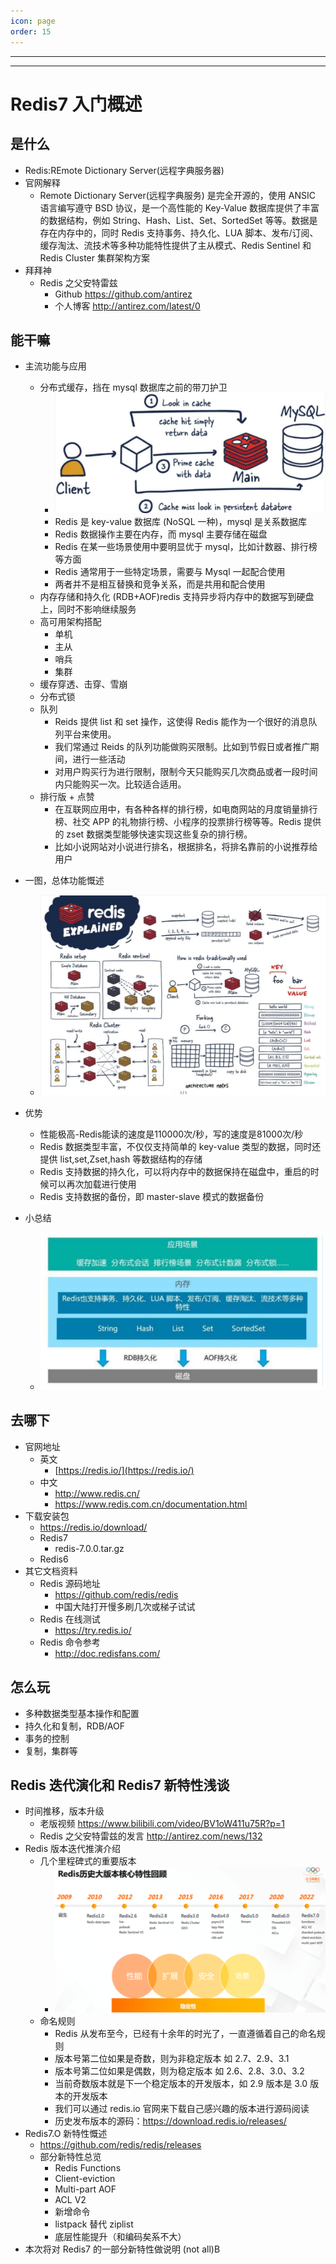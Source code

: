 ```yaml
---
icon: page
order: 15
---
```

---

---
# Redis7 入门概述

## 是什么

- Redis:REmote Dictionary Server(远程字典服务器)
- 官网解释
  - Remote Dictionary Server(远程字典服务) 是完全开源的，使用 ANSIC 语言编写遵守 BSD 协议，是一个高性能的 Key-Value 数据库提供了丰富的数据结构，例如 String、Hash、List、Set、SortedSet 等等。数据是存在内存中的，同时 Redis 支持事务、持久化、LUA 脚本、发布/订阅、缓存淘汰、流技术等多种功能特性提供了主从模式、Redis Sentinel 和 Redis Cluster 集群架构方案
- 拜拜神
  - Redis 之父安特雷兹
    - Github https://github.com/antirez
    - 个人博客 http://antirez.com/latest/0

## 能干嘛

- 主流功能与应用

  - 分布式缓存，挡在 mysql 数据库之前的带刀护卫
    - ![image-20230421191150080](./assets/image-20230421191150080.png)
    - Redis 是 key-value 数据库 (NoSQL 一种)，mysql 是关系数据库
    - Redis 数据操作主要在内存，而 mysql 主要存储在磁盘
    - Redis 在某一些场景使用中要明显优于 mysql，比如计数器、排行榜等方面
    - Redis 通常用于一些特定场景，需要与 Mysql 一起配合使用
    - 两者并不是相互替换和竞争关系，而是共用和配合使用
  - 内存存储和持久化 (RDB+AOF)redis 支持异步将内存中的数据写到硬盘上，同时不影响继续服务
  - 高可用架构搭配
    - 单机
    - 主从
    - 哨兵
    - 集群
  - 缓存穿透、击穿、雪崩
  - 分布式锁
  - 队列
    - Reids 提供 list 和 set 操作，这使得 Redis 能作为一个很好的消息队列平台来使用。
    - 我们常通过 Reids 的队列功能做购买限制。比如到节假日或者推广期间，进行一些活动
    - 对用户购买行为进行限制，限制今天只能购买几次商品或者一段时间内只能购买一次。比较适合适用。
  - 排行版 + 点赞
    - 在互联网应用中，有各种各样的排行榜，如电商网站的月度销量排行榜、社交 APP 的礼物排行榜、小程序的投票排行榜等等。Redis 提供的 zset 数据类型能够快速实现这些复杂的排行榜。
    - 比如小说网站对小说进行排名，根据排名，将排名靠前的小说推荐给用户
- 一图，总体功能慨述

  - ![image-20230421185314890](./assets/image-20230421185314890.png)
- 优势

  - 性能极高-Redis能读的速度是110000次/秒，写的速度是81000次/秒
  - Redis 数据类型丰富，不仅仅支持简单的 key-value 类型的数据，同时还提供 list,set,Zset,hash 等数据结构的存储
  - Redis 支持数据的持久化，可以将内存中的数据保持在磁盘中，重启的时候可以再次加载进行使用
  - Redis 支持数据的备份，即 master-slave 模式的数据备份
- 小总结

  - ![image-20230421231121759](./assets/image-20230421231121759.png)


## 去哪下

- 官网地址 
  - 英文
    - [https://redis.io/](https://redis.io/)
  - 中文
    - http://www.redis.cn/
    - https://www.redis.com.cn/documentation.html
- 下载安装包
  - https://redis.io/download/
  - Redis7
    - redis-7.0.0.tar.gz
  - Redis6
- 其它文档资料
  - Redis 源码地址
    - https://github.com/redis/redis
    - 中国大陆打开慢多刷几次或梯子试试
  - Redis 在线测试
    - https://try.redis.io/
  - Redis 命令参考
    - http://doc.redisfans.com/

## 怎么玩

- 多种数据类型基本操作和配置
- 持久化和复制，RDB/AOF
- 事务的控制
- 复制，集群等

## Redis 迭代演化和 Redis7 新特性浅谈

- 时间推移，版本升级
  - 老版视频 https://www.bilibili.com/video/BV1oW411u75R?p=1
  - Redis 之父安特雷兹的发言 http://antirez.com/news/132
- Redis 版本迭代推演介绍
  - 几个里程碑式的重要版本
    - ![image-20230421225835209](./assets/image-20230421225835209.png)
  - 命名规则
    - Redis 从发布至今，已经有十余年的时光了，一直遵循着自己的命名规则
    - 版本号第二位如果是奇数，则为非稳定版本 如 2.7、2.9、3.1
    - 版本号第二位如果是偶数，则为稳定版本 如 2.6、2.8、3.0、3.2
    - 当前奇数版本就是下一个稳定版本的开发版本，如 2.9 版本是 3.0 版本的开发版本
    - 我们可以通过 redis.io 官网来下载自己感兴趣的版本进行源码阅读
    - 历史发布版本的源码：https://download.redis.io/releases/
- Redis7.O 新特性慨述
  - https://github.com/redis/redis/releases
  - 部分新特性总览
    - Redis Functions
    - Client-eviction
    - Multi-part AOF
    - ACL V2
    - 新增命令
    - listpack 替代 ziplist
    - 底层性能提升（和编码矣系不大）
- 本次将对 Redis7 的一部分新特性做说明 (not all)B
